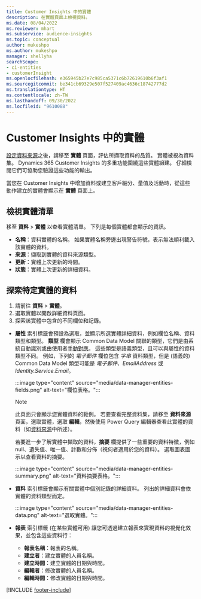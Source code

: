 ```yaml
---
title: Customer Insights 中的實體
description: 在實體頁面上檢視資料。
ms.date: 08/04/2022
ms.reviewer: mhart
ms.subservice: audience-insights
ms.topic: conceptual
author: mukeshpo
ms.author: mukeshpo
manager: shellyha
searchScope:
- ci-entities
- customerInsight
ms.openlocfilehash: e365945b27e7c985ca5371c6b72619610b6f3af1
ms.sourcegitcommit: be341cb69329e507f527409ac4636c18742777d2
ms.translationtype: HT
ms.contentlocale: zh-TW
ms.lasthandoff: 09/30/2022
ms.locfileid: "9610088"
---
```

# <a name="entities-in-customer-insights"></a>Customer Insights 中的實體

[設定資料來源](data-sources.md)之後，請移至 **實體** 頁面，評估所擷取資料的品質。 實體被視為資料集。 Dynamics 365 Customer Insights 的多重功能圍繞這些實體組建。 仔細檢閱它們可協助您驗證這些功能的輸出。

當您在 Customer Insights 中增加資料或建立客戶細分、量值及活動時，從這些動作建立的實體會顯示在 **實體** 頁面上。

## <a name="view-a-list-of-entities"></a>檢視實體清單

移至 **資料** > **實體** 以查看實體清單。 下列是每個實體都會顯示的資訊。

- **名稱**：資料實體的名稱。 如果實體名稱旁邊出現警告符號，表示無法順利載入該實體的資料。
- **來源**：擷取到實體的資料來源類型。
- **更新**：實體上次更新的時間。
- **狀態**：實體上次更新的詳細資料。

## <a name="explore-a-specific-entitys-data"></a>探索特定實體的資料

1. 請前往 **資料** > **實體**。
1. 選取實體以開啟詳細資料頁面。  
1. 探索該實體中包含的不同欄位和記錄。

- **屬性** 索引標籤會預設為選取，並顯示所選實體詳細資料，例如欄位名稱、資料類型和類型。 **類型** 欄會顯示 Common Data Model 關聯的類型，它們是由系統自動識別或由使用者[手動對應](map-entities.md)。 這些類型是語義類型，且可以與屬性的資料類型不同。 例如，下列的 *電子郵件* 欄位包含 *字串* 資料類型，但是 (語義的) Common Data Model 類型可能是 *電子郵件*、*EmailAddress* 或 *Identity.Service.Email*。

   :::image type="content" source="media/data-manager-entities-fields.png" alt-text="欄位表格。":::

   > [!NOTE]
   > 此頁面只會顯示您實體資料的範例。 若要查看完整資料集，請移至 **資料來源** 頁面，選取實體，選取 **編輯**，然後使用 Power Query 編輯器查看此實體的資料（如[資料來源](data-sources.md)中所述）。

   若要進一步了解實體中擷取的資料，**摘要** 欄提供了一些重要的資料特徵，例如 null、遺失值、唯一值、計數和分佈（視何者適用於您的資料）。 選取圖表圖示以查看資料的摘要。

   :::image type="content" source="media/data-manager-entities-summary.png" alt-text="資料摘要表格。":::

- **資料** 索引標籤會顯示有關實體中個別記錄的詳細資料。 列出的詳細資料會依實體的資料類型而定。

   :::image type="content" source="media/data-manager-entities-data.png" alt-text="選取實體。":::

- **報表** 索引標籤 (在某些實體可用) 讓您可透過建立報表來實現資料的視覺化效果，並包含這些資料行：

  - **報表名稱**：報表的名稱。
  - **建立者**：建立實體的人員名稱。
  - **建立時間**：建立實體的日期與時間。
  - **編輯者**：修改實體的人員名稱。
  - **編輯時間**：修改實體的日期與時間。

[!INCLUDE [footer-include](includes/footer-banner.md)]
